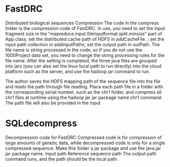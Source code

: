 # FastDRC
Distributed biological sequences Compression
The code in the compress folder is the compression code of FastDRC. In use, you need to set the input fragment size in the "mapreduce.input.fileinputformat.split.minsize" part of App.class; set the distributed cache path of HDFS in addCacheFile. ; set the input path collection in addInputPaths; set the output path in outPath.
The file name is string processed in the code, so if you do not use the 1000Project data set, you need to change the string processing rules for the file name.
After the setting is completed, the three java files are grouped into jars (you can also set the linux local path to run directly) into the cloud platform such as the server, and use the hadoop jar command to run.

The author saves the HDFS mapping path of the sequence file into the file and reads the path through file reading. Place each path file in a folder with the corresponding serial number, such as the chr1 folder, and compress all chr1 files at runtime using the hadoop jar jar package name chr1 command.
The path file will also be provided in the input


# SQLdecompress
Decompression code for FastDRC
Compressed code is for compression of large amounts of genetic data, while decompressed code is only for a single compressed sequence.
Make this folder a jar package and use the java jar jar package name. Input path Reference sequence path The output path command runs, and the path should be the local path.
